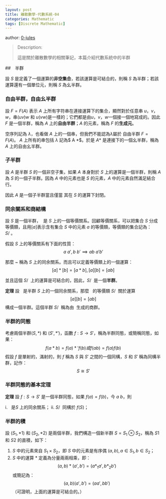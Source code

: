 ```yaml
---
layout: post
title: 離散數學-代數系統-04
categories: Mathematic
tags: [Discrete Mathematic]
---
```


author: [0-jules](https://github.com/o-jules)

> Description:
>
> 這是關於離散數學的相關筆記，本篇介紹代數系統中的半群	

<!-- more -->

##　半群

設 $S$ 是定義了一個運算的**非空集合**，若該運算是可結合的，則稱 $S$ 為半群；若該運算還有一個單位元，則稱 $S$ 為幺半群。

### 自由半群，自由幺半群

設 $F = F(A)$ 表示 $A$ 上所有字符串在連接運算下的集合，顯然對於任意串 $u，v，w$，串$(uv)w$ 和 $u(vw)$是一樣的；它們都是由$u，v，w$一個接一個地寫成的。因此 $F$ 是一個半群，稱為 $A$ 上的**自由半群**；$A$ 的元素，稱為 $F$ 的**生成元**。

空序列記為 $\lambda$，也看做 $A$ 上的一個串，但我們不能認為$\lambda$屬於 自由半群 $F = F(A)$。
$A$ 上所有的串包括 $\lambda$ 記為$ A *$。於是 $A *$ 是連接下的一個幺半群，稱為 $A$ 上的自由幺半群。

### 子半群

設 $A$ 是半群 $S$ 的一個非空子集，如果 $A$ 本身對於 $S$ 上的運算是一個半群，則稱 $A$ 為 $S$ 的一個子半群。因為 $A$ 中的元素也是 $S$ 的元素，$A$ 中的元素自然滿足結合行。

因此 $A$ 是一個子半群當且僅當 其在 $S$ 的運算下封閉。

### 同余關系和商結構

設 $S$ 是一個半群，$~$ 是 $S$ 上的一個等價關系。回顧等價關系，可以把集合 $S$ 分成等價類，且用$[a]$表示含有集合 $S$ 中的元素 $a$ 的等價類，等價類的集合記為：$S/~$。

假設 $S$ 上的等價關系有下面的性質：
$$
a ~ a', b ~ b' \implies ab ~ a'b'
$$

那麼 ~ 稱為 $S$ 上的同余關系。而且可以定義等價類上的一個運算：
$$
[a] * [b] = [a * b], [a] [b] = [ab]
$$

並且這個 $S/~$ 上的運算是可結合的，因此，$S/~$ 是一個**半群**。

**定理** 設  $~$ 是半群 $S$ 上的一個同余關系，那麼 $~$ 的等價類 $S/~$ 關於運算
$$
[a] [b] = [ab]
$$
構成一個半群。這個半群 $S/~$ 稱為由 $~$生成的商群。

### 半群的同態

考慮兩個半群$(S, *)$ 和 $(S', *')$，函數 $f: S\to S'$，稱為半群同態，或簡稱同態，如果：
$$
f(a * b) = f(a) *' f(b) 或 f(ab) = f(a)f(b)
$$
假設 $f$ 是單射的，滿射的，則 $f$ 稱為 $S$ 與 $S'$ 之間的一個同構，$S$ 和 $S'$ 稱為同構半群，記作：
$$
S\cong S'
$$

### 半群同態的基本定理

**定理** 設 $f: S\to S'$ 是一個半群同態，如果 $f(a) = f(b)$，今 $a ~ b$，則

i. $~$ 是$S$ 上的同余關系；
ii. $S/~$ 同構於 $f(S)$；

### 半群的積

設 $(S_1, *1)$ 和 $(S_2, *2)$ 是兩個半群，我們構造一個新半群 $S = S_1 \otimes S_2$，稱為 $S1$ 和 $S2$ 的直積，如下：

1. $S$ 中的元素來自 $S_1\times S_2$，即 $S$ 中的元素是有序偶 $(a,b), a\in S_1, b\in S_2$；
2. $S$ 中的運算 $*$ 定義為分量兩兩相乘，即：
$$
(a, b) * (a', b') = (a *_1 a', b *_2 b')
$$
或簡記為：
$$
(a, b)(a', b') = (aa', bb')
$$
（可證明，上面的運算是可結合的。）
